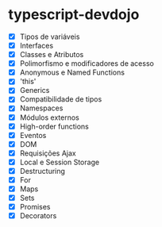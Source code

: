# typescript-devdojo

- [x] Tipos de variáveis
- [x] Interfaces
- [x] Classes e Atributos
- [x] Polimorfismo e modificadores de acesso
- [x] Anonymous e Named Functions
- [x] 'this'
- [x] Generics
- [x] Compatibilidade de tipos
- [x] Namespaces
- [x] Módulos externos
- [x] High-order functions
- [x] Eventos
- [x] DOM
- [x] Requisições Ajax
- [x] Local e Session Storage
- [x] Destructuring
- [x] For
- [x] Maps
- [x] Sets
- [x] Promises
- [x] Decorators
